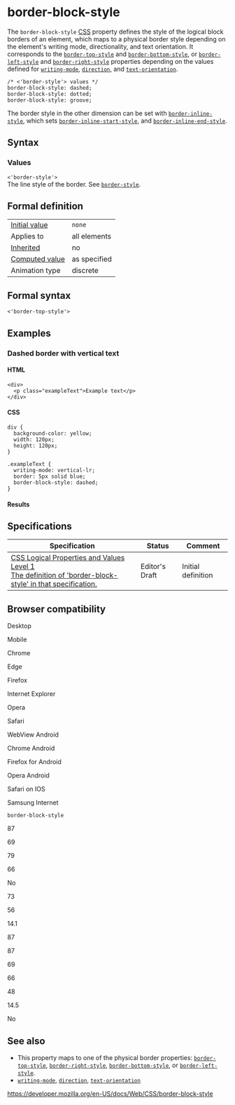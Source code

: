 # border-block-style

The `border-block-style` [CSS](https://developer.mozilla.org/en-US/docs/Web/CSS) property defines the style of the logical block borders of an element, which maps to a physical border style depending on the element's writing mode, directionality, and text orientation. It corresponds to the [`border-top-style`](border-top-style) and [`border-bottom-style`](border-bottom-style), or [`border-left-style`](border-left-style) and [`border-right-style`](border-right-style) properties depending on the values defined for [`writing-mode`](writing-mode), [`direction`](direction), and [`text-orientation`](text-orientation).

    /* <'border-style'> values */
    border-block-style: dashed;
    border-block-style: dotted;
    border-block-style: groove;

The border style in the other dimension can be set with [`border-inline-style`](border-inline-style), which sets [`border-inline-start-style`](border-inline-start-style), and [`border-inline-end-style`](border-inline-end-style).

## Syntax

### Values

`<'border-style'>`  
The line style of the border. See [`border-style`](border-style).

## Formal definition

<table><tbody><tr class="odd"><td><a href="initial_value">Initial value</a></td><td><code>none</code></td></tr><tr class="even"><td>Applies to</td><td>all elements</td></tr><tr class="odd"><td><a href="inheritance">Inherited</a></td><td>no</td></tr><tr class="even"><td><a href="computed_value">Computed value</a></td><td>as specified</td></tr><tr class="odd"><td>Animation type</td><td>discrete</td></tr></tbody></table>

## Formal syntax

    <'border-top-style'>

## Examples

### Dashed border with vertical text

#### HTML

    <div>
      <p class="exampleText">Example text</p>
    </div>

#### CSS

    div {
      background-color: yellow;
      width: 120px;
      height: 120px;
    }

    .exampleText {
      writing-mode: vertical-lr;
      border: 5px solid blue;
      border-block-style: dashed;
    }

#### Results

## Specifications

<table><thead><tr class="header"><th>Specification</th><th>Status</th><th>Comment</th></tr></thead><tbody><tr class="odd"><td><a href="https://drafts.csswg.org/css-logical/#propdef-border-block-style">CSS Logical Properties and Values Level 1<br />
<span class="small">The definition of 'border-block-style' in that specification.</span></a></td><td><span class="spec-ed">Editor's Draft</span></td><td>Initial definition</td></tr></tbody></table>

## Browser compatibility

Desktop

Mobile

Chrome

Edge

Firefox

Internet Explorer

Opera

Safari

WebView Android

Chrome Android

Firefox for Android

Opera Android

Safari on IOS

Samsung Internet

`border-block-style`

87

69

79

66

No

73

56

14.1

87

87

69

66

48

14.5

No

## See also

- This property maps to one of the physical border properties: [`border-top-style`](border-top-style), [`border-right-style`](border-right-style), [`border-bottom-style`](border-bottom-style), or [`border-left-style`](border-left-style).
- [`writing-mode`](writing-mode), [`direction`](direction), [`text-orientation`](text-orientation)

<a href="https://developer.mozilla.org/en-US/docs/Web/CSS/border-block-style" class="_attribution-link">https://developer.mozilla.org/en-US/docs/Web/CSS/border-block-style</a>
